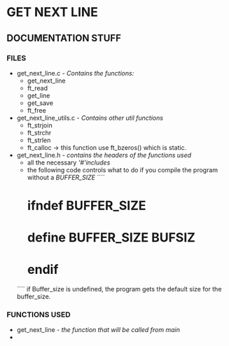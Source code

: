 # GET NEXT LINE

## DOCUMENTATION STUFF
### FILES
- get_next_line.c - *Contains the functions:*
	- get_next_line
	- ft_read
	- get_line
	- get_save
	- ft_free
- get_next_line_utils.c - *Contains other util functions*
	- ft_strjoin
	- ft_strchr
	- ft_strlen
	- ft_calloc -> this function use ft_bzeros() which is static.
- get_next_line.h - *contains the headers of the functions used*
	- all the necessary *'#'includes*
	- the following code controls what to do if you compile the program 
	without a *BUFFER_SIZE*
	´´´´
		# ifndef BUFFER_SIZE
		#  define BUFFER_SIZE BUFSIZ
		# endif
	´´´´
	if Buffer_size is undefined, the program gets the default size for the buffer_size. 
### FUNCTIONS USED
- get_next_line - *the function that will be called from main*
- 
